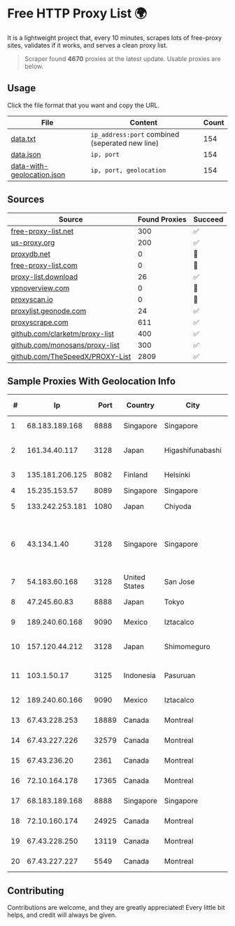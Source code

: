 
# Free HTTP Proxy List 🌍

It is a lightweight project that, every 10 minutes, scrapes lots of free-proxy sites, validates if it works, and serves a clean proxy list.


> Scraper found **4670** proxies at the latest update. Usable proxies are below.

## Usage

Click the file format that you want and copy the URL.


|File|Content|Count|
|----|-------|-----|
|[data.txt](https://raw.githubusercontent.com/themiralay/Proxy-List-World/master/data.txt)|`ip_address:port` combined (seperated new line)|154|
|[data.json](https://raw.githubusercontent.com/themiralay/Proxy-List-World/master/data.json)|`ip, port`|154|
|[data-with-geolocation.json](https://raw.githubusercontent.com/themiralay/Proxy-List-World/master/data-with-geolocation.json)|`ip, port, geolocation`|154|

## Sources

|Source|Found Proxies|Succeed|
|------|-------------|-------|
|[free-proxy-list.net](https://free-proxy-list.net)|300|✅|
|[us-proxy.org](https://www.us-proxy.org)|200|✅|
|[proxydb.net](http://proxydb.net)|0|🚫|
|[free-proxy-list.com](https://free-proxy-list.com/?page=&port=&type%5B%5D=http&type%5B%5D=https&up_time=0&search=Search)|0|🚫|
|[proxy-list.download](https://www.proxy-list.download/HTTP)|26|✅|
|[vpnoverview.com](https://vpnoverview.com/privacy/anonymous-browsing/free-proxy-servers)|0|🚫|
|[proxyscan.io](https://www.proxyscan.io)|0|🚫|
|[proxylist.geonode.com](https://proxylist.geonode.com/api/proxy-list?limit=300&page=1&sort_by=lastChecked&sort_type=desc&protocols=http,https)|24|✅|
|[proxyscrape.com](https://api.proxyscrape.com/v2/?request=displayproxies&protocol=http&timeout=10000&country=all&ssl=all&anonymity=all)|611|✅|
|[github.com/clarketm/proxy-list](https://raw.githubusercontent.com/clarketm/proxy-list/master/proxy-list-raw.txt)|400|✅|
|[github.com/monosans/proxy-list](https://raw.githubusercontent.com/monosans/proxy-list/main/proxies/http.txt)|300|✅|
|[github.com/TheSpeedX/PROXY-List](https://raw.githubusercontent.com/TheSpeedX/PROXY-List/master/http.txt)|2809|✅|


## Sample Proxies With Geolocation Info

|#|Ip|Port|Country|City|Internet Service Provider|
|-|--|----|-------|----|-------------------------|
|1|68.183.189.168|8888|Singapore|Singapore|DigitalOcean, LLC|
|2|161.34.40.117|3128|Japan|Higashifunabashi|NTT PC Communications, Inc.|
|3|135.181.206.125|8082|Finland|Helsinki|Hetzner Online GmbH|
|4|15.235.153.57|8089|Singapore|Singapore|OVH Hosting|
|5|133.242.253.181|1080|Japan|Chiyoda|SAKURA Internet Inc.|
|6|43.134.1.40|3128|Singapore|Singapore|Shenzhen Tencent Computer Systems Company Limited|
|7|54.183.60.168|3128|United States|San Jose|Amazon.com, Inc.|
|8|47.245.60.83|8888|Japan|Tokyo|Alibaba Cloud LLC|
|9|189.240.60.168|9090|Mexico|Iztacalco|Uninet S.A. de C.V.|
|10|157.120.44.212|3128|Japan|Shimomeguro|NTT PC Communications, Inc.|
|11|103.1.50.17|3125|Indonesia|Pasuruan|CPCNet Hong Kong Ltd. - IP Administrator|
|12|189.240.60.166|9090|Mexico|Iztacalco|Uninet S.A. de C.V.|
|13|67.43.228.253|18889|Canada|Montreal|GloboTech Communications|
|14|67.43.227.226|32579|Canada|Montreal|GloboTech Communications|
|15|67.43.236.20|2361|Canada|Montreal|GloboTech Communications|
|16|72.10.164.178|17365|Canada|Montreal|GloboTech Communications|
|17|68.183.189.168|8888|Singapore|Singapore|DigitalOcean, LLC|
|18|72.10.160.174|24925|Canada|Montreal|GloboTech Communications|
|19|67.43.228.250|13119|Canada|Montreal|GloboTech Communications|
|20|67.43.227.227|5549|Canada|Montreal|GloboTech Communications|



## Contributing

Contributions are welcome, and they are greatly appreciated! Every
little bit helps, and credit will always be given.

